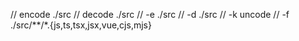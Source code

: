 // encode ./src
// decode ./src
// -e ./src
// -d ./src
// -k uncode
// -f ./src/\*\*/\*.{js,ts,tsx,jsx,vue,cjs,mjs}
